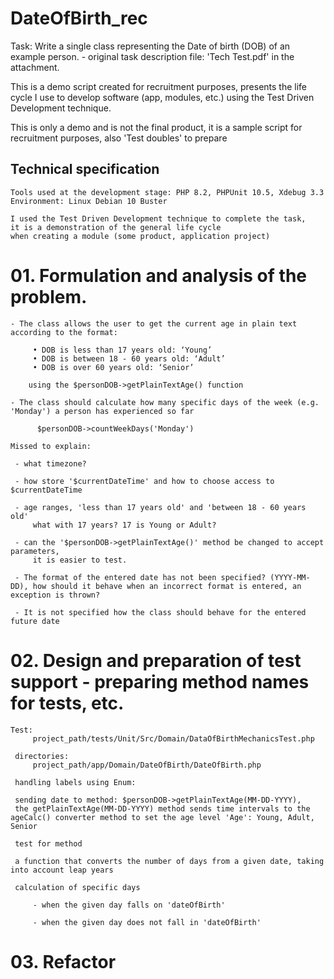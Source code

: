 # DateOfBirth_rec
 Task: Write a single class representing the Date of birth (DOB) of an example person.
    - original task description file: 'Tech Test.pdf' in the attachment.
    
  This is a demo script created for recruitment purposes,
 presents the life cycle I use to develop software (app, modules, etc.) using the Test Driven Development technique.

  This is only a demo and is not the final product, it is a sample script for recruitment purposes,
 also 'Test doubles' to prepare

  
## Technical specification

    Tools used at the development stage: PHP 8.2, PHPUnit 10.5, Xdebug 3.3
    Environment: Linux Debian 10 Buster
    
    I used the Test Driven Development technique to complete the task,
    it is a demonstration of the general life cycle 
    when creating a module (some product, application project)


# 01. Formulation and analysis of the problem.

    - The class allows the user to get the current age in plain text according to the format:
    
         • DOB is less than 17 years old: ‘Young’
         • DOB is between 18 - 60 years old: ‘Adult’
         • DOB is over 60 years old: ‘Senior’
    
        using the $personDOB->getPlainTextAge() function

    - The class should calculate how many specific days of the week (e.g. 'Monday') a person has experienced so far

          $personDOB->countWeekDays('Monday')

    Missed to explain:

     - what timezone?
    
     - how store '$currentDateTime' and how to choose access to $currentDateTime

     - age ranges, 'less than 17 years old' and 'between 18 - 60 years old'
         what with 17 years? 17 is Young or Adult?
        
     - can the '$personDOB->getPlainTextAge()' method be changed to accept parameters,
         it is easier to test.

     - The format of the entered date has not been specified? (YYYY-MM-DD), how should it behave when an incorrect format is entered, an exception is thrown?

     - It is not specified how the class should behave for the entered future date
     
     
# 02. Design and preparation of test support - preparing method names for tests, etc.     
     
    Test:
         project_path/tests/Unit/Src/Domain/DataOfBirthMechanicsTest.php

     directories:
         project_path/app/Domain/DateOfBirth/DateOfBirth.php

     handling labels using Enum:
    
     sending date to method: $personDOB->getPlainTextAge(MM-DD-YYYY),
     the getPlainTextAge(MM-DD-YYYY) method sends time intervals to the ageCalc() converter method to set the age level 'Age': Young, Adult, Senior

     test for method

     a function that converts the number of days from a given date, taking into account leap years
    
     calculation of specific days

         - when the given day falls on 'dateOfBirth'

         - when the given day does not fall in 'dateOfBirth'
        
        
# 03. Refactor
     
